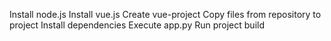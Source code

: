 Install node.js
Install vue.js
Create vue-project
Copy files from repository to project
Install dependencies
Execute app.py
Run project build
